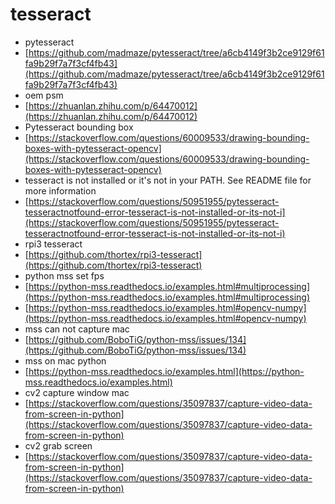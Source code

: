 # tesseract

* pytesseract
* [https://github.com/madmaze/pytesseract/tree/a6cb4149f3b2ce9129f61fa9b29f7a7f3cf4fb43](https://github.com/madmaze/pytesseract/tree/a6cb4149f3b2ce9129f61fa9b29f7a7f3cf4fb43)
* oem psm
* [https://zhuanlan.zhihu.com/p/64470012](https://zhuanlan.zhihu.com/p/64470012)
* Pytesseract bounding box
* [https://stackoverflow.com/questions/60009533/drawing-bounding-boxes-with-pytesseract-opencv](https://stackoverflow.com/questions/60009533/drawing-bounding-boxes-with-pytesseract-opencv)
* tesseract is not installed or it's not in your PATH. See README file for more information
* [https://stackoverflow.com/questions/50951955/pytesseract-tesseractnotfound-error-tesseract-is-not-installed-or-its-not-i](https://stackoverflow.com/questions/50951955/pytesseract-tesseractnotfound-error-tesseract-is-not-installed-or-its-not-i)
* rpi3 tesseract
* [https://github.com/thortex/rpi3-tesseract](https://github.com/thortex/rpi3-tesseract)
* python mss set fps
* [https://python-mss.readthedocs.io/examples.html#multiprocessing](https://python-mss.readthedocs.io/examples.html#multiprocessing)
* [https://python-mss.readthedocs.io/examples.html#opencv-numpy](https://python-mss.readthedocs.io/examples.html#opencv-numpy)
* mss can not capture mac
* [https://github.com/BoboTiG/python-mss/issues/134](https://github.com/BoboTiG/python-mss/issues/134)
* mss on mac python
* [https://python-mss.readthedocs.io/examples.html](https://python-mss.readthedocs.io/examples.html)
* cv2 capture window mac
* [https://stackoverflow.com/questions/35097837/capture-video-data-from-screen-in-python](https://stackoverflow.com/questions/35097837/capture-video-data-from-screen-in-python)
* cv2 grab screen
* [https://stackoverflow.com/questions/35097837/capture-video-data-from-screen-in-python](https://stackoverflow.com/questions/35097837/capture-video-data-from-screen-in-python)
